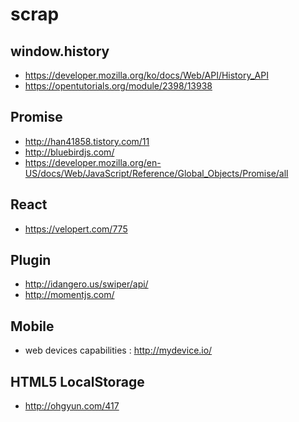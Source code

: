 scrap
========================

window.history
---------------
* https://developer.mozilla.org/ko/docs/Web/API/History_API
* https://opentutorials.org/module/2398/13938

Promise
---------------
* http://han41858.tistory.com/11
* http://bluebirdjs.com/
* https://developer.mozilla.org/en-US/docs/Web/JavaScript/Reference/Global_Objects/Promise/all

React
---------------
* https://velopert.com/775

Plugin
---------------
* http://idangero.us/swiper/api/
* http://momentjs.com/

Mobile
---------------
* web devices capabilities : http://mydevice.io/

HTML5 LocalStorage
---------------
* http://ohgyun.com/417
